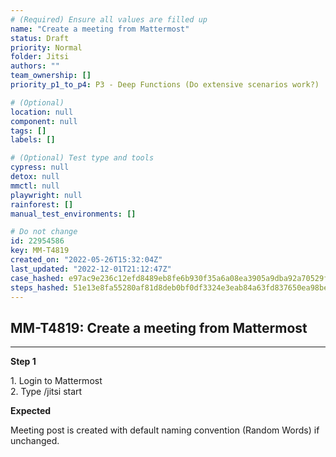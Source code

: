 ```yaml
---
# (Required) Ensure all values are filled up
name: "Create a meeting from Mattermost"
status: Draft
priority: Normal
folder: Jitsi
authors: ""
team_ownership: []
priority_p1_to_p4: P3 - Deep Functions (Do extensive scenarios work?)

# (Optional)
location: null
component: null
tags: []
labels: []

# (Optional) Test type and tools
cypress: null
detox: null
mmctl: null
playwright: null
rainforest: []
manual_test_environments: []

# Do not change
id: 22954586
key: MM-T4819
created_on: "2022-05-26T15:32:04Z"
last_updated: "2022-12-01T21:12:47Z"
case_hashed: e97ac9e236c12efd8489eb8fe6b930f35a6a08ea3905a9dba92a70529fe462a67564bc77f5ec7ed6c7a4d9172957edd2
steps_hashed: 51e13e8fa55280af81d8deb0bf0df3324e3eab84a63fd837650ea98befbee1e64df77b606e1965e3ae7785ed2def8103
---
```


<!-- (Auto-generated) Based on frontmatter's "key" and "name" -->

## MM-T4819: Create a meeting from Mattermost

---

**Step 1**

1\. Login to Mattermost\
2\. Type /jitsi start

**Expected**

Meeting post is created with default naming convention (Random Words) if unchanged.
